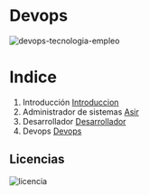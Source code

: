 # Devops
![devops-tecnologia-empleo](https://github.com/ArturoKronos/Devops/assets/145538520/e735e8d9-f957-439c-807d-231632629cc3)

# Indice 
1.  Introducción
 [Introduccion](Introduccion.md)
2.  Administrador de sistemas
  [Asir](https://github.com/ArturoKronos/Devops/blob/main/Asir.md)
3.  Desarrollador
   [Desarrollador](https://github.com/ArturoKronos/Devops/blob/main/desarrollador.md)
4.  Devops
   [Devops](Devops.md)

## Licencias 
![licencia](https://github.com/ArturoKronos/Devops/assets/145538520/9eb5b395-ba4d-4fa8-afd2-7f7ad494e096)
